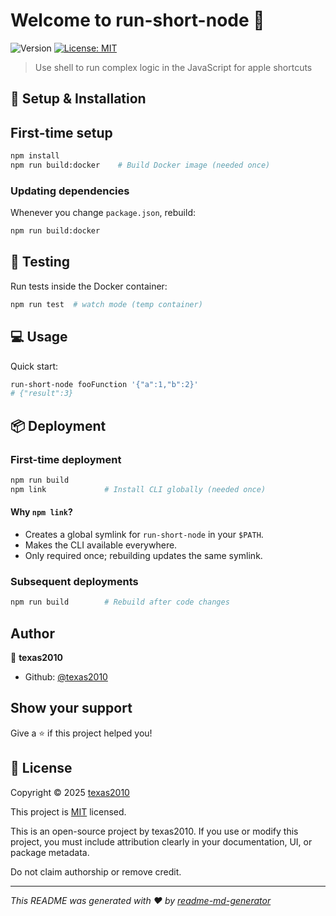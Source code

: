 # Welcome to run-short-node 👋

![Version](https://img.shields.io/badge/version-0.0.3-blue.svg?cacheSeconds=2592000)
[![License: MIT](https://img.shields.io/badge/License-MIT-yellow.svg)](LICENSE)

> Use shell to run complex logic in the JavaScript for apple shortcuts

## 🚀 Setup & Installation

## First-time setup

```sh
npm install
npm run build:docker    # Build Docker image (needed once)
```

### Updating dependencies

Whenever you change `package.json`, rebuild:

```sh
npm run build:docker
```

## 🧪 Testing

Run tests inside the Docker container:

```sh
npm run test  # watch mode (temp container)
```

## 💻 Usage

Quick start:

```sh
run-short-node fooFunction '{"a":1,"b":2}'
# {"result":3}
```

## 📦 Deployment

### First-time deployment

```sh
npm run build
npm link             # Install CLI globally (needed once)
```

#### Why `npm link`?

- Creates a global symlink for `run-short-node` in your `$PATH`.
- Makes the CLI available everywhere.
- Only required once; rebuilding updates the same symlink.

### Subsequent deployments

```sh
npm run build        # Rebuild after code changes
```

## Author

👤 **texas2010**

- Github: [@texas2010](https://github.com/texas2010)

## Show your support

Give a ⭐️ if this project helped you!

## 📝 License

Copyright © 2025 [texas2010](https://github.com/texas2010)

This project is [MIT](LICENSE) licensed.

This is an open-source project by texas2010.
If you use or modify this project, you must include attribution clearly in your documentation, UI, or package metadata.

Do not claim authorship or remove credit.

---

_This README was generated with ❤️ by [readme-md-generator](https://github.com/kefranabg/readme-md-generator)_
